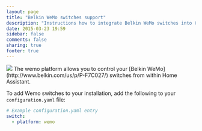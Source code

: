 ```yaml
---
layout: page
title: "Belkin WeMo switches support"
description: "Instructions how to integrate Belkin WeMo switches into Home Assistant."
date: 2015-03-23 19:59
sidebar: false
comments: false
sharing: true
footer: true
---
```


<img src='/images/supported_brands/belkin_wemo.png' class='brand' />
The wemo platform allows you to control your [Belkin WeMo](http://www.belkin.com/us/p/P-F7C027/) switches from within Home Assistant. 

To add Wemo switches to your installation, add the following to your `configuration.yaml` file:

```yaml
# Example configuration.yaml entry
switch:
  - platform: wemo
```
